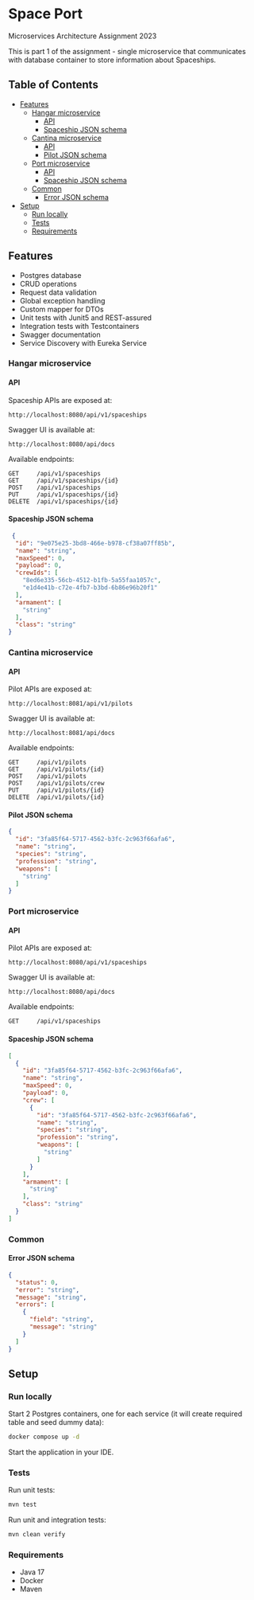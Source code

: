 # Space Port

Microservices Architecture Assignment 2023

This is part 1 of the assignment - single microservice that communicates with database container to store information
about Spaceships.

## Table of Contents

* [Features](#features)
  * [Hangar microservice](#hangar-microservice)
    * [API](#api)
    * [Spaceship JSON schema](#spaceship-json-schema)
  * [Cantina microservice](#cantina-microservice)
    * [API](#api-1)
    * [Pilot JSON schema](#pilot-json-schema)
  * [Port microservice](#port-microservice)
    * [API](#api-2)
    * [Spaceship JSON schema](#spaceship-json-schema)
  * [Common](#common)
    * [Error JSON schema](#error-json-schema)
* [Setup](#setup)
  * [Run locally](#run-locally)
  * [Tests](#tests)
  * [Requirements](#requirements)

## Features

- Postgres database
- CRUD operations
- Request data validation
- Global exception handling
- Custom mapper for DTOs
- Unit tests with Junit5 and REST-assured
- Integration tests with Testcontainers
- Swagger documentation
- Service Discovery with Eureka Service

### Hangar microservice

#### API

Spaceship APIs are exposed at:

```
http://localhost:8080/api/v1/spaceships
```

Swagger UI is available at:

```
http://localhost:8080/api/docs
```

Available endpoints:

```
GET     /api/v1/spaceships
GET     /api/v1/spaceships/{id}
POST    /api/v1/spaceships
PUT     /api/v1/spaceships/{id}
DELETE  /api/v1/spaceships/{id}
```

#### Spaceship JSON schema

```json
 {
  "id": "9e075e25-3bd8-466e-b978-cf38a07ff85b",
  "name": "string",
  "maxSpeed": 0,
  "payload": 0,
  "crewIds": [
    "8ed6e335-56cb-4512-b1fb-5a55faa1057c",
    "e1d4e41b-c72e-4fb7-b3bd-6b86e96b20f1"
  ],
  "armament": [
    "string"
  ],
  "class": "string"
}
```

### Cantina microservice

#### API

Pilot APIs are exposed at:

```
http://localhost:8081/api/v1/pilots
```

Swagger UI is available at:

```
http://localhost:8081/api/docs
```

Available endpoints:

```
GET     /api/v1/pilots
GET     /api/v1/pilots/{id}
POST    /api/v1/pilots
POST    /api/v1/pilots/crew
PUT     /api/v1/pilots/{id}
DELETE  /api/v1/pilots/{id}
```

#### Pilot JSON schema

```json
{
  "id": "3fa85f64-5717-4562-b3fc-2c963f66afa6",
  "name": "string",
  "species": "string",
  "profession": "string",
  "weapons": [
    "string"
  ]
}
```

### Port microservice

#### API

Pilot APIs are exposed at:

```
http://localhost:8080/api/v1/spaceships
```

Swagger UI is available at:

```
http://localhost:8080/api/docs
```

Available endpoints:

```
GET     /api/v1/spaceships
```

#### Spaceship JSON schema

```json
[
  {
    "id": "3fa85f64-5717-4562-b3fc-2c963f66afa6",
    "name": "string",
    "maxSpeed": 0,
    "payload": 0,
    "crew": [
      {
        "id": "3fa85f64-5717-4562-b3fc-2c963f66afa6",
        "name": "string",
        "species": "string",
        "profession": "string",
        "weapons": [
          "string"
        ]
      }
    ],
    "armament": [
      "string"
    ],
    "class": "string"
  }
]
```

### Common

#### Error JSON schema

```json
{
  "status": 0,
  "error": "string",
  "message": "string",
  "errors": [
    {
      "field": "string",
      "message": "string"
    }
  ]
}
```

## Setup

### Run locally

Start 2 Postgres containers, one for each service (it will create required table and seed dummy data):

```bash
docker compose up -d
```

Start the application in your IDE.

### Tests

Run unit tests:

```bash
mvn test
```

Run unit and integration tests:

```bash
mvn clean verify
```

### Requirements

- Java 17
- Docker
- Maven

